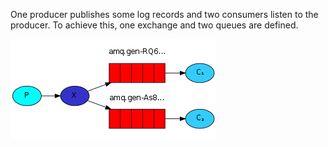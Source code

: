 One producer publishes some log records and two consumers listen to the producer. To achieve this, one exchange and two queues are defined.

![Architecture](./img/overall.png)

